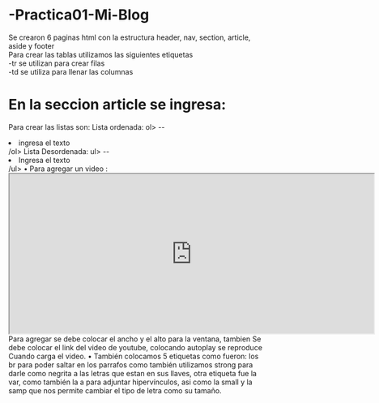 # -Practica01-Mi-Blog  

Se crearon 6 paginas html con la estructura header, nav, section, article, aside y footer <br>
Para crear las tablas utilizamos las siguientes etiquetas<br>
-tr se utilizan para crear filas <br>
-td se utiliza para llenar las columnas<br>
# En la seccion article se ingresa:
Para crear las listas son:
Lista ordenada:
ol>
      -- <li>ingresa el texto</li>
/ol>
Lista Desordenada:
ul>
     -- <li>Ingresa el texto</li>
/ul>
•	Para agregar un video :
                                      <iframe  width="720" height="315"
                                       src="http://www.youtube.com/embed/UWQDSQ3qwFU?autoplay=1">
                                      </iframe>
                                    Para agregar se debe colocar el ancho y el alto para la ventana, tambien 
                                    Se debe colocar el link del video de youtube, colocando autoplay se reproduce 
                                    Cuando carga el video.
•	También colocamos 5 etiquetas como fueron:
los br para poder saltar en los parrafos como también utilizamos strong para darle como negrita a las letras que 
estan en sus llaves, otra etiqueta fue la var, como también la a para adjuntar hipervínculos, asi como la small
y la samp que nos permite cambiar el tipo de letra como su tamaño.
